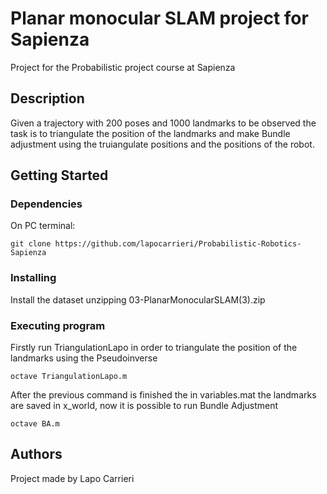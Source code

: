 # Planar monocular SLAM project for Sapienza
Project for the Probabilistic project course at Sapienza


## Description

Given a trajectory with 200 poses and 1000 landmarks to be observed the task is to triangulate the position of the landmarks and make Bundle adjustment using the truiangulate positions and the positions of the robot.


## Getting Started

### Dependencies
On PC terminal: 
```
git clone https://github.com/lapocarrieri/Probabilistic-Robotics-Sapienza
```

### Installing

Install the dataset unzipping 03-PlanarMonocularSLAM(3).zip

### Executing program

Firstly run TriangulationLapo in order to triangulate the position of the landmarks using the Pseudoinverse
```
octave TriangulationLapo.m
```

After the previous command is finished the in variables.mat the landmarks are saved in x_world, now it is possible to run Bundle Adjustment
```
octave BA.m
```



## Authors

Project made by Lapo Carrieri
